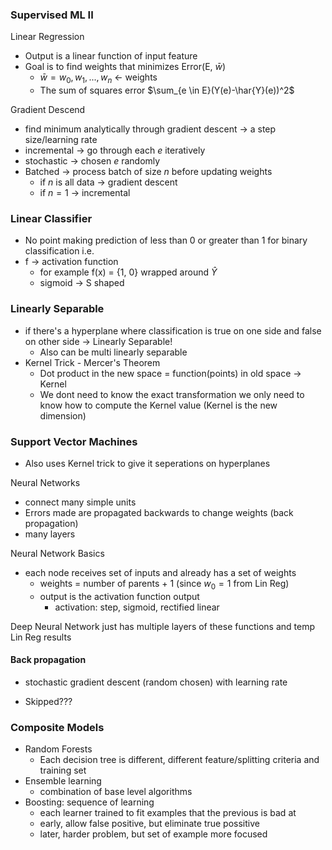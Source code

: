 ### Supervised ML II

Linear Regression

- Output is a linear function of input feature
- Goal is to find weights that minimizes Error(E, $\bar{w}$)
  - $\bar{w} = w_0, w_1, ..., w_n$ <- weights
  - The sum of squares error $\sum_{e \in E}(Y(e)-\har{Y}(e))^2$

Gradient Descend

- find minimum analytically through gradient descent -> a step size/learning rate
- incremental -> go through each $e$ iteratively
- stochastic -> chosen $e$ randomly
- Batched -> process batch of size $n$ before updating weights
  - if $n$ is all data -> gradient descent
  - if $n=1$ -> incremental

### Linear Classifier

- No point making prediction of less than 0 or greater than 1 for binary classification i.e.
- f -> activation function
  - for example f(x) = {1, 0} wrapped around $\hat{Y}$
  - sigmoid -> S shaped

### Linearly Separable

- if there's a hyperplane where classification is true on one side and false on other side -> Linearly Separable!
  - Also can be multi linearly separable
- Kernel Trick - Mercer's Theorem
  - Dot product in the new space = function(points) in old space -> Kernel
  - We dont need to know the exact transformation we only need to know how to compute the Kernel value (Kernel is the new dimension)

### Support Vector Machines

- Also uses Kernel trick to give it seperations on hyperplanes

Neural Networks

- connect many simple units
- Errors made are propagated backwards to change weights (back propagation)
- many layers

Neural Network Basics

- each node receives set of inputs and already has a set of weights
  - weights = number of parents + 1 (since $w_0=1$ from Lin Reg)
  - output is the activation function output
    - activation: step, sigmoid, rectified linear

Deep Neural Network just has multiple layers of these functions and temp Lin Reg results

#### Back propagation

- stochastic gradient descent (random chosen) with learning rate

- Skipped???

### Composite Models

- Random Forests
  - Each decision tree is different, different feature/splitting criteria and training set
- Ensemble learning
  - combination of base level algorithms
- Boosting: sequence of learning
  - each learner trained to fit examples that the previous is bad at
  - early, allow false positive, but eliminate true possitive
  - later, harder problem, but set of example more focused
